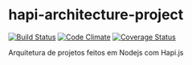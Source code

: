 # hapi-architecture-project

[![Build Status](https://travis-ci.org/esdrascosta/hapi-architecture-project.svg)](https://travis-ci.org/esdrascosta/hapi-architecture-project)
[![Code Climate](https://codeclimate.com/github/esdrascosta/hapi-architecture-project/badges/gpa.svg)](https://codeclimate.com/github/esdrascosta/hapi-architecture-project)
[![Coverage Status](https://coveralls.io/repos/esdrascosta/hapi-architecture-project/badge.svg?branch=master&service=github)](https://coveralls.io/github/esdrascosta/hapi-architecture-project?branch=master)

Arquitetura de projetos feitos em Nodejs com Hapi.js
